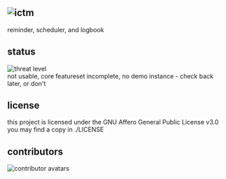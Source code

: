 ![ictm](https://user-images.githubusercontent.com/8442384/116833006-7ed22c00-abb7-11eb-923a-fdf5ee7f01c5.png)
---

reminder, scheduler, and logbook

## status

![threat level](https://user-images.githubusercontent.com/8442384/116833201-1768ac00-abb8-11eb-832c-14f7cf5dc653.png)  
not usable, core featureset incomplete, no demo instance - check back later, or don't

## license

this project is licensed under the GNU Affero General Public License v3.0  
you may find a copy in ./LICENSE

## contributors

![contributor avatars](https://contrib.rocks/image?repo=TMDNCM/ictm)
